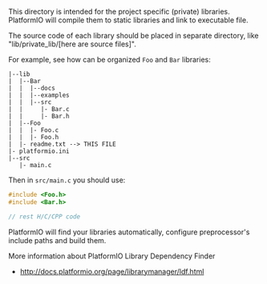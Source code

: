 
This directory is intended for the project specific (private) libraries.
PlatformIO will compile them to static libraries and link to executable file.

The source code of each library should be placed in separate directory, like
"lib/private_lib/[here are source files]".

For example, see how can be organized `Foo` and `Bar` libraries:

```
|--lib
|  |--Bar
|  |  |--docs
|  |  |--examples
|  |  |--src
|  |     |- Bar.c
|  |     |- Bar.h
|  |--Foo
|  |  |- Foo.c
|  |  |- Foo.h
|  |- readme.txt --> THIS FILE
|- platformio.ini
|--src
   |- main.c
```

Then in `src/main.c` you should use:

```c
#include <Foo.h>
#include <Bar.h>

// rest H/C/CPP code
```

PlatformIO will find your libraries automatically, configure preprocessor's
include paths and build them.

More information about PlatformIO Library Dependency Finder
- http://docs.platformio.org/page/librarymanager/ldf.html
